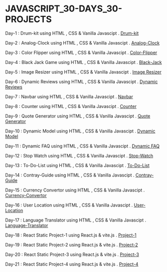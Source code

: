 # JAVASCRIPT_30-DAYS_30-PROJECTS

Day-1 : Drum-kit using HTML , CSS & Vanilla Javascipt .  [Drum-kit](https://drum-kit-javascipt.netlify.app/)


Day-2 : Analog-Clock using HTML , CSS & Vanilla Javascipt .  [Analog-Clock](https://analog-clock-using-vanilla-javascript.netlify.app/)


Day-3 : Color Flipper using HTML , CSS & Vanilla Javascipt .  [Color-Flipper](https://color-flipper-using-vanillajavascript.netlify.app/)


Day-4 : Black Jack Game using HTML , CSS & Vanilla Javascipt .  [Black-Jack](https://black-jack-game-using-vanilla-js.netlify.app/)


Day-5 : Image Resizer using HTML , CSS & Vanilla Javascipt . [Image Resizer](https://image-resizer-using-javascrip.netlify.app/)


Day-6 : Dynamic Reviews using HTML , CSS & Vanilla Javascipt . [Dynamic Reviews](https://marvelous-jelly-68370d.netlify.app/)


Day-7 : Navbar  using HTML , CSS & Vanilla Javascipt . [Navbar](https://starlit-kataifi-afabc3.netlify.app/)


Day-8 : Counter  using HTML , CSS & Vanilla Javascipt . [Counter](https://jocular-strudel-28cd62.netlify.app/)


Day-9 : Quote Generator  using HTML , CSS & Vanilla Javascipt . [Quote Generator](https://stirring-banoffee-8d5df2.netlify.app/)


Day-10 : Dynamic Model  using HTML , CSS & Vanilla Javascipt . [Dynamic Model](https://melodious-semifreddo-865dba.netlify.app/)


Day-11 : Dynamic FAQ  using HTML , CSS & Vanilla Javascipt . [Dynamic FAQ](https://poetic-alfajores-69c897.netlify.app/)


Day-12 : Stop Watch  using HTML , CSS & Vanilla Javascipt . [Stop-Watch](https://venerable-muffin-d0eb9e.netlify.app/)


Day-13 : To-Do-List  using HTML , CSS & Vanilla Javascipt . [To-Do-List](https://ephemeral-palmier-47332a.netlify.app/)


Day-14 : Contray-Guide  using HTML , CSS & Vanilla Javascipt . [Contray-Guide](https://rad-biscuit-c44c27.netlify.app/)


Day-15 : Currency Convertor  using HTML , CSS & Vanilla Javascipt . [Currency-Convertor](https://creative-crostata-b3f2d4.netlify.app/)


Day-16 : User Location   using HTML , CSS & Vanilla Javascipt . [User-Location](https://genuine-gecko-3a0348.netlify.app/)


Day-17 : Language Translator   using HTML , CSS & Vanilla Javascipt . [Language-Translator](https://melodious-torte-4d3028.netlify.app/)


Day-18 : React Static Project-1   using React.js & vite.js  . [Project-1](https://deluxe-syrniki-f4f796.netlify.app/)


Day-19 : React Static Project-2   using React.js & vite.js  . [Project-2](https://chimerical-pithivier-4f138a.netlify.app/)


Day-20 : React Static Project-3   using React.js & vite.js  . [Project-3](https://superb-wisp-ea04ac.netlify.app/)


Day-21 : React Static Project-4   using React.js & vite.js  . [Project-4](https://magnificent-klepon-4676f2.netlify.app/)

